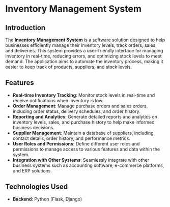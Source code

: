 # Inventory Management System

## Introduction

The **Inventory Management System** is a software solution designed to help businesses efficiently manage their inventory levels, track orders, sales, and deliveries. This system provides a user-friendly interface for managing inventory in real-time, reducing errors, and optimizing stock levels to meet demand. The application aims to automate the inventory process, making it easier to keep track of products, suppliers, and stock levels.

## Features

- **Real-time Inventory Tracking**: Monitor stock levels in real-time and receive notifications when inventory is low.
- **Order Management**: Manage purchase orders and sales orders, including order status, delivery schedules, and order history.
- **Reporting and Analytics**: Generate detailed reports and analytics on inventory levels, sales, and purchase history to help make informed business decisions.
- **Supplier Management**: Maintain a database of suppliers, including contact details, order history, and performance metrics.
- **User Roles and Permissions**: Define different user roles and permissions to manage access to various features and data within the system.
- **Integration with Other Systems**: Seamlessly integrate with other business systems such as accounting software, e-commerce platforms, and ERP solutions.

## Technologies Used

- **Backend**: Python (Flask, Django)
